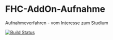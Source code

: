 # FHC-AddOn-Aufnahme
Aufnahmeverfahren - vom Interesse zum Studium

[![Build Status](http://phpci.fortyseeds.at/build-status/image/2)](http://phpci.fortyseeds.at/project/view/2)
